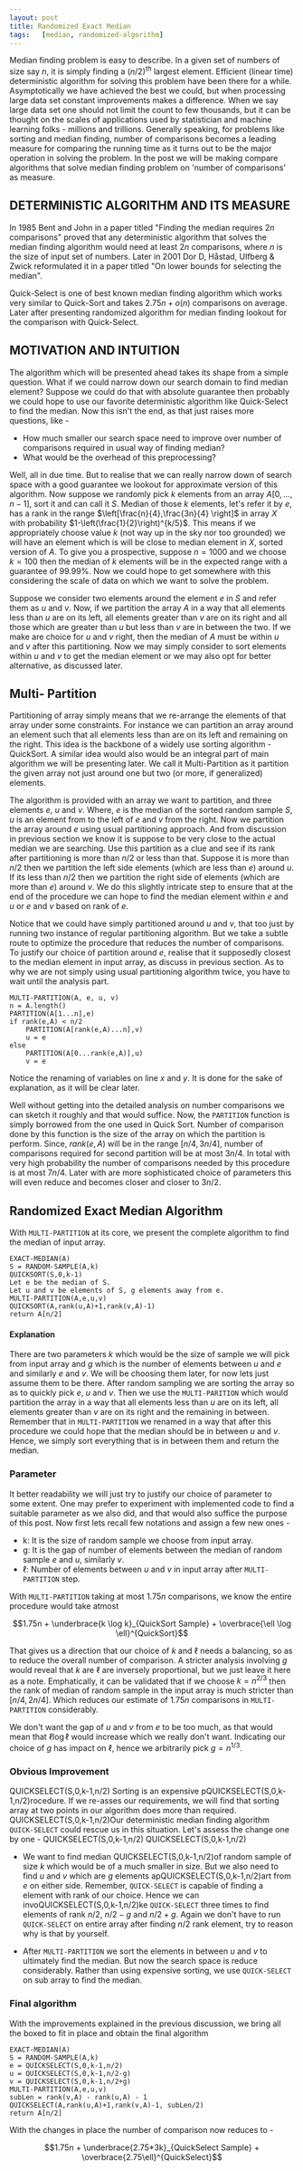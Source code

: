 ```yaml
---
layout: post
title: Randomized Exact Median
tags:   [median, randomized-algorithm]
---
```


Median finding problem is easy to describe. In a given set of numbers of size say $n$, it is simply finding a $(n/2)^{th}$ largest element. Efficient (linear time) deterministic algorithm for solving this problem have been there for a while. Asymptotically we have achieved the best we could, but when processing large data set constant improvements makes a difference. When we say large data set one should not limit the count to few thousands, but it can be thought on the scales of applications used by statistician and machine learning folks - millions and trillions. Generally speaking, for problems like sorting and median finding, number of comparisons becomes a leading measure for comparing the running time as it turns out to be the major operation in solving the problem. In the post we will be making compare algorithms that solve median finding problem on 'number of comparisons' as measure.

## DETERMINISTIC ALGORITHM AND ITS MEASURE

In 1985 Bent and John in a paper titled "Finding the median requires $2n$ comparisons" proved that any deterministic algorithm that solves the median finding algorithm would need at least $2n$ comparisons, where $n$ is the size of input set of numbers. Later in 2001 Dor D, Håstad, Ulfberg & Zwick reformulated it in a paper titled "On lower bounds for selecting the median".

Quick-Select is one of best known median finding algorithm which works very similar to Quick-Sort and takes $2.75n+o(n)$ comparisons on average. Later after presenting randomized algorithm for median finding lookout for the comparison with Quick-Select.

## MOTIVATION AND INTUITION

The algorithm which will be presented ahead takes its shape from a simple question. What if we could narrow down our search domain to find median element? Suppose we could do that with absolute guarantee then probably we could hope to use our favorite deterministic algorithm like Quick-Select to find the median. Now this isn't the end, as that just raises more questions, like -

- How much smaller our search space need to improve over number of comparisons required in usual way of finding median?
- What would be the overhead of this preprocessing?

Well, all in due time. But to realise that we can really narrow down of search space with a good guarantee we lookout for approximate version of this algorithm. Now suppose we randomly pick $k$ elements from an array $A[0,\dots,n-1]$, sort it and can call it $S$. Median of those $k$ elements, let's refer it by $e$, has a rank in the range $\left[\frac{n}{4},\frac{3n}{4} \right]$ in array $X$ with probability $1-\left(\frac{1}{2}\right)^{k/5}$. This means if we appropriately choose value $k$ (not way up in the sky nor too grounded) we will have an element which is will be close to median element in $X$, sorted version of $A$. To give you a prospective, suppose $n = 1000$ and we choose $k=100$ then the median of $k$ elements will be in the expected range with a guarantee of $99.99\%$. Now we could hope to get somewhere with this considering the scale of data on which we want to solve the problem.

Suppose we consider two elements around the element $e$ in $S$ and refer them as $u$ and $v$. Now, if we partition the array $A$ in a way that all elements less than $u$ are on its left, all elements greater than $v$ are on its right and all those which are greater than $u$ but less than $v$ are in between the two. If we make are choice for $u$ and $v$ right, then the median of $A$ must be within $u$ and $v$ after this partitioning. Now we may simply consider to sort elements within $u$ and $v$ to get the median element or we may also opt for better alternative, as discussed later.

## Multi- Partition

Partitioning of array simply means that we re-arrange the elements of that array under some constraints. For instance we can partition an array around an element such that all elements less than are on its left and remaining on the right. This idea is the backbone of a widely use sorting algorithm - QuickSort. A similar idea would also would be an integral part of main algorithm we will be presenting later. We call it Multi-Partition as it partition the given array not just around one but two (or more, if generalized) elements. 

The algorithm is provided with an array we want to partition, and three elements $e$, $u$ and $v$. Where, $e$ is the median of the sorted random sample $S$, $u$ is an element from to the left of $e$ and $v$ from the right. Now we partition the array around $e$ using usual partitioning approach. And from discussion in previous section we know it is suppose to be very close to the actual median we are searching. Use this partition as a clue and see if its rank after partitioning is more than $n/2$ or less than that. Suppose it is more than $n/2$ then we partition the left side elements (which are less than $e$) around $u$. If its less than $n/2$ then we partition the right side of elements (which are more than $e$) around $v$. We do this slightly intricate step to ensure that at the end of the procedure we can hope to find the median element within $e$ and $u$ or $e$ and $v$ based on rank of $e$.

Notice that we could have simply partitioned around $u$ and $v$, that too just by running two instance of regular partitioning algorithm. But we take a subtle route to optimize the procedure that reduces the number of comparisons. To justify our choice of partition around $e$, realise that it supposedly closest to the median element in input array, as discuss in previous section. As to why we are not simply using usual partitioning algorithm twice, you have to wait until the analysis part.

```
MULTI-PARTITION(A, e, u, v)
n = A.length()
PARTITION(A[1...n],e)
if rank(e,A) < n/2
    PARTITION(A[rank(e,A)...n],v)
    u = e
else
    PARTITION(A[0...rank(e,A)],u)
    v = e
```

Notice the renaming of variables on line $x$ and $y$. It is done for the sake of explanation, as it will be clear later.

Well without getting into the detailed analysis on number comparisons we can sketch it roughly and that would suffice.  Now, the `PARTITION`  function is simply borrowed from the one used in Quick Sort. Number of comparison done by this function is the size of the array on which the partition is perform. Since, $rank(e,A)$ will be in the range $[n/4,3n/4]$, number of comparisons required for second partition will be at most $3n/4$. In total with very high probability the number of comparisons needed by this procedure is at most $7n/4$. Later with are more sophisticated choice of parameters this will even reduce and becomes closer and closer to $3n/2$.

## Randomized Exact Median Algorithm

With `MULTI-PARTITION` at its core, we present the complete algorithm to find the median of input array.

```
EXACT-MEDIAN(A)
S = RANDOM-SAMPLE(A,k)
QUICKSORT(S,0,k-1)
Let e be the median of S.
Let u and v be elements of S, g elements away from e.
MULTI-PARTITION(A,e,u,v)
QUICKSORT(A,rank(u,A)+1,rank(v,A)-1)
return A[n/2]
```

#### Explanation

There are two parameters $k$ which would be the size of sample we will pick from input array and $g$ which is the number of elements between $u$ and $e$ and similarly $e$ and $v$. We will be choosing them later, for now lets just assume them to be there. After random sampling we are sorting the array so as to quickly pick $e$, $u$ and $v$. Then we use the `MULTI-PARITION` which would partition the array in a way that all elements less than $u$ are on its left, all elements greater than $v$ are on its right and the remaining in between. Remember that in `MULTI-PARTITION` we renamed in a way that after this procedure we could hope that the median should be in between $u$ and $v$. Hence, we simply sort everything that is in between them and return the median.

### Parameter

It better readability we will just try to justify our choice of parameter to some extent. One may prefer to experiment with implemented code to find a suitable parameter as we also did, and that would also suffice the purpose of this post. Now first lets recall few notations and assign a few new ones - 

- k: It is the size of random sample we choose from input array.
- g: It is the gap of number of elements between the median of random sample $e$ and $u$, similarly $v$.
- $\ell$: Number of elements between $u$ and $v$ in input array after `MULTI-PARTITION` step.

With `MULTI-PARTITION` taking at most $1.75n$ comparisons, we know the entire procedure would take atmost

$$1.75n + \underbrace{k \log k}_{QuickSort Sample} + \overbrace{\ell \log \ell}^{QuickSort}$$

That gives us a direction that our choice of $k$ and $\ell$ needs a balancing, so as to reduce the overall number of comparison. A stricter analysis involving $g$ would reveal that $k$ are $\ell$ are inversely proportional, but we just leave it here as a note. Emphatically, it can be validated that if we choose $k = n^{2/3}$ then the rank of median of random sample in the input array is much stricter than $[n/4,2n/4]$. Which reduces our estimate of $1.75n$ comparisons in `MULTI-PARTITION` considerably.

We don't want the gap of $u$ and $v$ from $e$ to be too much, as that would mean that $\ell \log \ell$ would increase which we really don't want. Indicating our choice of $g$ has impact on $\ell$, hence we arbitrarily pick $g = n^{1/3}$.

### Obvious Improvement
QUICKSELECT(S,0,k-1,n/2)
Sorting is an expensive pQUICKSELECT(S,0,k-1,n/2)rocedure. If we re-asses our requirements, we will find that sorting array at two points in our algorithm does more than required. QUICKSELECT(S,0,k-1,n/2)Our deterministic median finding algorithm `QUICK-SELECT` could rescue us in this situation. Let's assess the change one by one - QUICKSELECT(S,0,k-1,n/2)
QUICKSELECT(S,0,k-1,n/2)
- We want to find median QUICKSELECT(S,0,k-1,n/2)of random sample of size $k$ which would be of a much smaller in size. But we also need to find $u$ and $v$ which are $g$ elements apQUICKSELECT(S,0,k-1,n/2)art from $e$ on either side. Remember, `QUICK-SELECT` is capable of finding a element with rank of our choice. Hence we can invoQUICKSELECT(S,0,k-1,n/2)ke `QUICK-SELECT` three times to find elements of rank $n/2$, $n/2-g$ and $n/2+g$. Again we don't have to run `QUICK-SELECT` on entire array after finding $n/2$ rank element, try to reason why is that by yourself.

- After `MULTI-PARTITION` we sort the elements in between $u$ and $v$ to ultimately find the median. But now the search space is reduce considerably. Rather than using expensive sorting, we use `QUICK-SELECT` on sub array to find the median.

### Final algorithm 
With the improvements explained in the previous discussion, we bring all the boxed to fit in place and obtain the final algorithm

```
EXACT-MEDIAN(A)
S = RANDOM-SAMPLE(A,k)
e = QUICKSELECT(S,0,k-1,n/2)
u = QUICKSELECT(S,0,k-1,n/2-g)
v = QUICKSELECT(S,0,k-1,n/2+g)
MULTI-PARTITION(A,e,u,v)
subLen = rank(v,A) - rank(u,A) - 1
QUICKSELECT(A,rank(u,A)+1,rank(v,A)-1, subLen/2)
return A[n/2]
```

With the changes in place the number of comparison now reduces to -

$$1.75n + \underbrace{2.75*3k}_{QuickSelect Sample} + \overbrace{2.75\ell}^{QuickSelect}$$